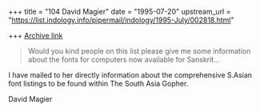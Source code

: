 +++
title = "104 David Magier"
date = "1995-07-20"
upstream_url = "https://list.indology.info/pipermail/indology/1995-July/002818.html"

+++
[Archive link](https://list.indology.info/pipermail/indology/1995-July/002818.html)

> Would you kind people on this list please give me some information about
> the fonts for computers now available for Sanskrit...

I have mailed to her directly information about the comprehensive
S.Asian font listings to be found within The South Asia Gopher.

David Magier





